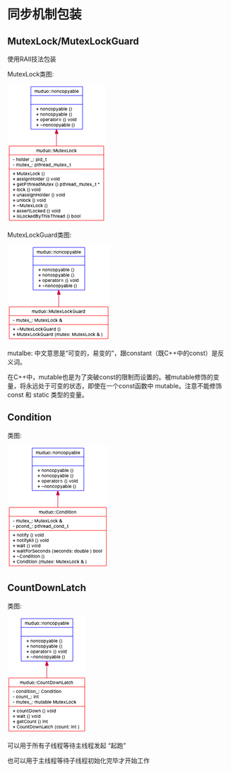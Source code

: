 # 同步机制包装

## MutexLock/MutexLockGuard

使用RAII技法包装

MutexLock类图:

![avatar](/notes/image/UMLClassDiagram-MutexLock.png)

MutexLockGuard类图:

![avatar](/notes/image/UMLClassDiagram-MutexLockGuard.png)

mutalbe: 中文意思是“可变的，易变的”，跟constant（既C++中的const）是反义词。

在C++中，mutable也是为了突破const的限制而设置的。被mutable修饰的变量，将永远处于可变的状态，即使在一个const函数中
mutable。注意不能修饰const 和 static 类型的变量。

## Condition

类图:

![avatar](/notes/image/UMLClassDiagram-Condition.png)

## CountDownLatch

类图:

![avatar](/notes/image/UMLClassDiagram-CountDownLatch.png)

可以用于所有子线程等待主线程发起 “起跑” 

也可以用于主线程等待子线程初始化完毕才开始工作